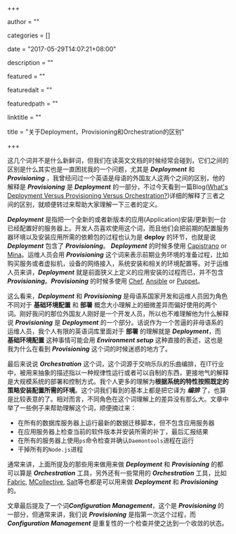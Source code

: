 +++

author = ""

categories = []

date = "2017-05-29T14:07:21+08:00"

description = ""

featured = ""

featuredalt = ""

featuredpath = ""

linktitle = ""

title = "关于Deployment，Provisioning和Orchestration的区别"

+++

这几个词并不是什么新鲜词，但我们在读英文文档的时候经常会碰到，它们之间的区别是什么其实也是一直困扰我的一个问题，尤其是 ***Deployment*** 和 ***Provisioning*** ，我曾经问过一个英语是母语的外国友人这两个之间的区别，他的解释是 ***Provisioning*** 是 ***Deployment*** 的一部分，不过今天看到一篇Blog([What's Deployment Versus Provisioning Versus Orchestration?](http://codefol.io/posts/deployment-versus-provisioning-versus-orchestration))详细的解释了三者之间的区别，就顺便转过来帮助大家理解一下三者的定义。



 ***Deployment*** 是指把一个全新的或者新版本的应用(Application)安装/更新到一台已经配置好的服务器上。开发人员喜欢使用这个词，而且他们会把前期的配置服务器环境以及安装应用所需的依赖包的过程也认为是 **deploy** 的环节，也就是说 ***Deployment*** 包含了 ***Provisioning***。 ***Deployment*** 的时候多使用 [Capistrano](http://capistranorb.com/) or [Mina](http://nadarei.co/mina/)。运维人员会用 ***Provisioning*** 这个词来表示前期业务环境的准备过程，比如购买服务或者虚拟机，设备的网络接入，系统安装和相关的环境配置等。对于运维人员来讲，***Deployment*** 就是前面狭义上定义的应用安装的过程而已，并不包含 ***Provisioning***。***Provisioning*** 的时候多使用 [Chef](http://getchef.io/), [Ansible](http://ansible.com/) or [Puppet](http://puppetlabs.com/)。



这么看来，***Deployment*** 和 ***Provisioning*** 是母语系国家开发和运维人员因为角色不同对于 **基础环境配置** 和 **部署** 概念大小理解上的细微差异而偏好使用的两个词。刚好我问的那位外国友人刚好是一个开发人员，所以也不难理解他为什么解释说 ***Provisioning*** 是 ***Deployment*** 的一个部分。话说作为一个苦逼的非母语系的运维人员，我个人有限的英语词库里面对于 **部署** 的理解就是 ***Deployment***，而 **基础环境配置** 这种事情可能会用 ***Environment setup*** 这种直接的表述，这也是我为什么在看到 ***Provisioning*** 这个词的时候迷惑的地方了。



最后来说说 ***Orchestration*** 这个词，这个词源于交响乐队的乐曲编排，在IT行业中，被用来抽象的描述指以一种规律性运行或者可以自制的东西，更接地气的解释是大规模系统的部署和控制方式。我个人更多的理解为**根据系统的特性按照既定的策略安装配置所需的环境**。这个词我们看到的基本上都是把它译为 ***编排*** 了，也算是比较表意的了。相对而言，不同角色在这个词理解上的差异没有那么大。文章中举了一些例子来帮助理解这个词，顺便摘过来：

* 在所有的数据库服务器上运行最新的数据迁移脚本，但不包含应用服务器
* 在应用服务器上检查当前的软件版本并安装所需的补丁，最后汇报结果
* 在所有的服务器上使用`ps`命令检查并确认`Daemontools`进程在运行
* 干掉所有的`Node.js`进程

通常来讲，上面所提及的那些用来做用来做 ***Deployment*** 和 ***Provisioning*** 的都可以算是 ***Orchestration*** 工具，另外还有一些常用的 ***Orchestration*** 工具，比如[Fabric](http://www.fabfile.org/), [MCollective](https://puppetlabs.com/mcollective), [Salt](http://saltstack.com/)等也都是可以用来做 ***Deployment*** 和 ***Provisioning*** 的。



文章最后提及了一个词***Configuration Management***，这个是 ***Provisioning*** 的一部分，但通常来讲，我们说 ***Provisioning*** 是指第一次这个过程，而***Configuration Management*** 是重复性的一个检查并使之达到一个收敛的状态。